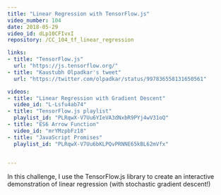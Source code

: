```yaml
---
title: "Linear Regression with TensorFlow.js"
video_number: 104
date: 2018-05-29
video_id: dLp10CFIvxI
repository: /CC_104_tf_linear_regression

links:
- title: "TensorFlow.js"
  url: "https://js.tensorflow.org/"
- title: "Kaustubh Olpadkar's tweet"
  url: "https://twitter.com/olpadkar/status/997836558131650561"

videos:
- title: "Linear Regression with Gradient Descent"
  video_id: "L-Lsfu4ab74"
- title: "TensorFlow.js playlist"
  playlist_id: "PLRqwX-V7Uu6YIeVA3dNxbR9PYj4wV31oQ"
- title: "ES6 Arrow Function"
  video_id: "mrYMzpbFz18"
- title: "JavaScript Promises"
  playlist_id: "PLRqwX-V7Uu6bKLPQvPRNNE65kBL62mVfx"
  

---
```


In this challenge, I use the TensorFlow.js library to create an interactive demonstration of linear regression (with stochastic gradient descent!)